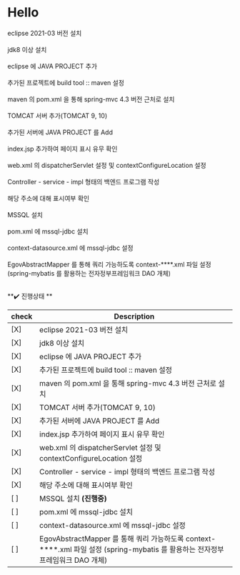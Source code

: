 # Hello

eclipse 2021-03 버전 설치<br></br>
jdk8 이상 설치<br></br>
eclipse 에 JAVA PROJECT 추가<br></br>
추가된 프로젝트에 build tool :: maven 설정<br></br>
maven 의 pom.xml 을 통해 spring-mvc 4.3 버전 근처로 설치<br></br>
TOMCAT 서버 추가(TOMCAT 9, 10) <br></br>
추가된 서버에 JAVA PROJECT 를 Add<br></br>
index.jsp 추가하여 페이지 표시 유무 확인<br></br>
web.xml 의 dispatcherServlet 설정 및 contextConfigureLocation 설정<br></br>
Controller - service - impl  형태의 백엔드 프로그램 작성<br></br>
해당 주소에 대해 표시여부 확인<br></br>
MSSQL 설치 <br></br>
pom.xml 에 mssql-jdbc 설치<br></br>
context-datasource.xml 에 mssql-jdbc 설정<br></br>
EgovAbstractMapper 를 통해 쿼리 가능하도록 context-****.xml 파일 설정 (spring-mybatis 를 활용하는 전자정부프레임워크 DAO 개체)<br></br>

**:heavy_check_mark: 진행상태 **

| check      | Description                                                                                                                       |
| ---------- | -----------------------------------------------------------------------------------------------------------------------------     |
| [X]        | eclipse 2021-03 버전 설치                                                                                                         |
| [X]        | jdk8 이상 설치                                                                                                                    |
| [X]        | eclipse 에 JAVA PROJECT 추가                                                                                                      |
| [X]        | 추가된 프로젝트에 build tool :: maven 설정                                                                                        |
| [X]        | maven 의 pom.xml 을 통해 spring-mvc 4.3 버전 근처로 설치                                                                           |
| [X]        | TOMCAT 서버 추가(TOMCAT 9, 10)                                                                                                     |
| [X]        | 추가된 서버에 JAVA PROJECT 를 Add                                                                                                  |
| [X]        | index.jsp 추가하여 페이지 표시 유무 확인                                                                                            |
| [X]        | web.xml 의 dispatcherServlet 설정 및 contextConfigureLocation 설정                                                                  |
| [X]        | Controller - service - impl  형태의 백엔드 프로그램 작성                                                                            |
| [X]        | 해당 주소에 대해 표시여부 확인                                                                                                      |
| [ ]        | MSSQL 설치    **(진행중)**                                                                                                         |
| [ ]        | pom.xml 에 mssql-jdbc 설치                                                                                                         |
| [ ]        | context-datasource.xml 에 mssql-jdbc 설정                                                                                          |
| [ ]        | EgovAbstractMapper 를 통해 쿼리 가능하도록 context-****.xml 파일 설정 (spring-mybatis 를 활용하는 전자정부프레임워크 DAO 개체)     |




